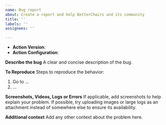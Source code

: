```yaml
---
name: Bug report
about: Create a report and help BetterChairs and its community
title: ''
labels: ''
assignees: ''

---
```


* **Action Version**: <!-- Please provide the used version -->
* **Action Configuration**: <!-- At least provide the set 'versions', providing everything is even better -->


**Describe the bug**
A clear and concise description of the bug.

**To Reproduce**
Steps to reproduce the behavior:
1. Go to ...
2. ...

**Screenshots, Videos, Logs or Errors**
If applicable, add screenshots to help explain your problem.
If possible, try uploading images or large logs as an attachment instead of somewhere else to ensure its availability.

**Additional context**
Add any other context about the problem here.
